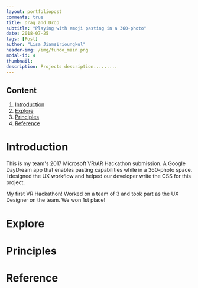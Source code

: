 ```yaml
---
layout: portfoliopost
comments: true
title: Drag and Drop
subtitle: "Playing with emoji pasting in a 360-photo"
date: 2018-07-25
tags: [Post]
author: "Lisa Jiamsirioungkul"
header-img: /img/fundo_main.png
modal-id: 4
thumbnail: 
description: Projects description......... 
---
```


## Content
1. [Introduction](#intro) 
2. [Explore](#explo)
3. [Principles](#prin)
4. [Reference](#ref)

# Introduction <a name="intro"></a>
This is my team's 2017 Microsoft VR/AR Hackathon submission. A Google DayDream app that enables pasting capabilities while in a 360-photo space. I designed the UX workflow and helped our developer write the CSS for this project.

My first VR Hackathon! Worked on a team of 3 and took part as the UX Designer on the team. We won 1st place!


# Explore <a name="explo"></a>



# Principles <a name="Prin"></a>


# Reference <a name="ref"></a>


